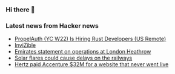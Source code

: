 ### Hi there 👋

<!--
**arashid-sh/arashid-sh** is a ✨ _special_ ✨ repository because its `README.md` (this file) appears on your GitHub profile.

Here are some ideas to get you started:

- 🔭 I’m currently working on ...
- 🌱 I’m currently learning ...
- 👯 I’m looking to collaborate on ...
- 🤔 I’m looking for help with ...
- 💬 Ask me about ...
- 📫 How to reach me: ...
- 😄 Pronouns: ...
- ⚡ Fun fact: ...
-->

### Latest news from Hacker news
<!-- BLOG-POST-LIST:START -->
- [PropelAuth &lpar;YC W22&rpar; Is Hiring Rust Developers &lpar;US Remote&rpar;](https://www.ycombinator.com/companies/propelauth/jobs/b0dl3wz-founding-backend-engineer)
- [InviZible](https://invizible.net/en/)
- [Emirates statement on operations at London Heathrow](https://www.emirates.com/media-centre/emirates-statement-on-operations-at-london-heathrow/)
- [Solar flares could cause delays on the railways](https://www.ianvisits.co.uk/articles/solar-flares-could-cause-delays-on-the-railways-56083/)
- [Hertz paid Accenture $32M for a website that never went live](https://www.henricodolfing.com/2019/10/case-study-hertz-accenture-website.html)
<!-- BLOG-POST-LIST:END -->
